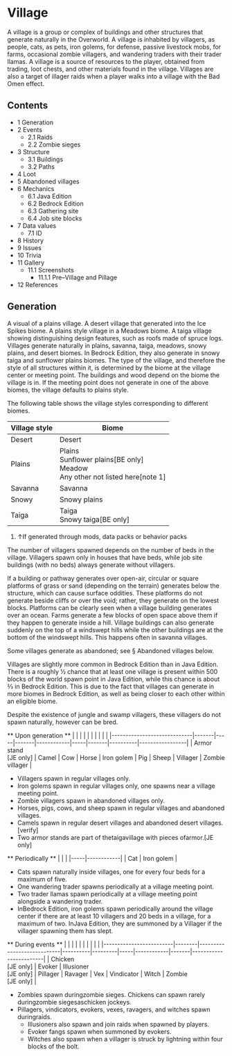 # Village
A village is a group or complex of buildings and other structures that generate naturally in the Overworld. A village is inhabited by villagers, as people, cats, as pets, iron golems, for defense, passive livestock mobs, for farms, occasional zombie villagers, and wandering traders with their trader llamas. A village is a source of resources to the player, obtained from trading, loot chests, and other materials found in the village. Villages are also a target of illager raids when a player walks into a village with the Bad Omen effect.

## Contents
- 1 Generation
- 2 Events
	- 2.1 Raids
	- 2.2 Zombie sieges
- 3 Structure
	- 3.1 Buildings
	- 3.2 Paths
- 4 Loot
- 5 Abandoned villages
- 6 Mechanics
	- 6.1 Java Edition
	- 6.2 Bedrock Edition
	- 6.3 Gathering site
	- 6.4 Job site blocks
- 7 Data values
	- 7.1 ID
- 8 History
- 9 Issues
- 10 Trivia
- 11 Gallery
	- 11.1 Screenshots
		- 11.1.1 Pre–Village and Pillage
- 12 References

## Generation
A visual of a plains village.
A desert village that generated into the Ice Spikes biome.
A plains style village in a Meadows biome.
A taiga village showing distinguishing design features, such as roofs made of spruce logs.
Villages generate naturally in plains, savanna, taiga, meadows, snowy plains, and desert biomes. In Bedrock Edition, they also generate in snowy taiga and sunflower plains biomes. The type of the village, and therefore the style of all structures within it, is determined by the biome at the village center or meeting point. The buildings and wood depend on the biome the village is in. If the meeting point does not generate in one of the above biomes, the village defaults to plains style.

The following table shows the village styles corresponding to different biomes.

| Village style | Biome                                                                                   |
|---------------|-----------------------------------------------------------------------------------------|
| Desert        | Desert                                                                                  |
| Plains        | Plains<br/>Sunflower plains‌[BE  only]<br/>Meadow<br/>Any other not listed here[note 1] |
| Savanna       | Savanna                                                                                 |
| Snowy         | Snowy plains                                                                            |
| Taiga         | Taiga<br/>Snowy taiga‌[BE  only]                                                        |

1. ↑If generated through mods, data packs or behavior packs

The number of villagers spawned depends on the number of beds in the village. Villagers spawn only in houses that have beds, while job site buildings (with no beds) always generate without villagers.

If a building or pathway generates over open-air, circular or square platforms of grass or sand (depending on the terrain) generates below the structure, which can cause surface oddities. These platforms do not generate beside cliffs or over the void; rather, they generate on the lowest blocks. Platforms can be clearly seen when a village building generates over an ocean. Farms generate a few blocks of open space above them if they happen to generate inside a hill. Village buildings can also generate suddenly on the top of a windswept hills while the other buildings are at the bottom of the windswept hills. This happens often in savanna villages.

Some villages generate as abandoned; see § Abandoned villages below.

Villages are slightly more common in Bedrock Edition than in Java Edition. There is a roughly 1⁄2 chance that at least one village is present within 500 blocks of the world spawn point in Java Edition, while this chance is about 2⁄3 in Bedrock Edition. This is due to the fact that villages can generate in more biomes in Bedrock Edition, as well as being closer to each other within an eligible biome.

Despite the existence of jungle and swamp villagers, these villagers do not spawn naturally, however can be bred.

** Upon generation **
|                             |       |     |       |            |     |       |          |                 |
|-----------------------------|-------|-----|-------|------------|-----|-------|----------|-----------------|
| Armor stand<br/>‌[JE  only] | Camel | Cow | Horse | Iron golem | Pig | Sheep | Villager | Zombie villager |

- Villagers spawn in regular villages only.
- Iron golems spawn in regular villages only, one spawns near a village meeting point.
- Zombie villagers spawn in abandoned villages only.
- Horses, pigs, cows, and sheep spawn in regular villages and abandoned villages.
- Camels spawn in regular desert villages and abandoned desert villages.[verify]
- Two armor stands are part of thetaigavillage with pieces ofarmor.‌[JE  only]

** Periodically **
|     |            |
|-----|------------|
| Cat | Iron golem |

- Cats spawn naturally inside villages, one for every four beds for a maximum of five.
- One wandering trader spawns periodically at a village meeting point.
- Two trader llamas spawn periodically at a village meeting point alongside a wandering trader.
- InBedrock Edition, iron golems spawn periodically around the village center if there are at least 10 villagers and 20 beds in a village, for a maximum of two. InJava Edition, they are summoned by a Villager if the villager spawning them has slept.

** During events **
|                         |        |                            |          |         |     |            |       |                        |
|-------------------------|--------|----------------------------|----------|---------|-----|------------|-------|------------------------|
| Chicken<br/>‌[JE  only] | Evoker | Illusioner<br/>‌[JE  only] | Pillager | Ravager | Vex | Vindicator | Witch | Zombie<br/>‌[JE  only] |

- Zombies spawn duringzombie sieges. Chickens can spawn rarely duringzombie siegesaschicken jockeys.
- Pillagers, vindicators, evokers, vexes, ravagers, and witches spawn duringraids.
	- Illusioners also spawn and join raids when spawned by players.
	- Evoker fangs spawn when summoned by evokers.
	- Witches also spawn when a villager is struck by lightning within four blocks of the bolt.


